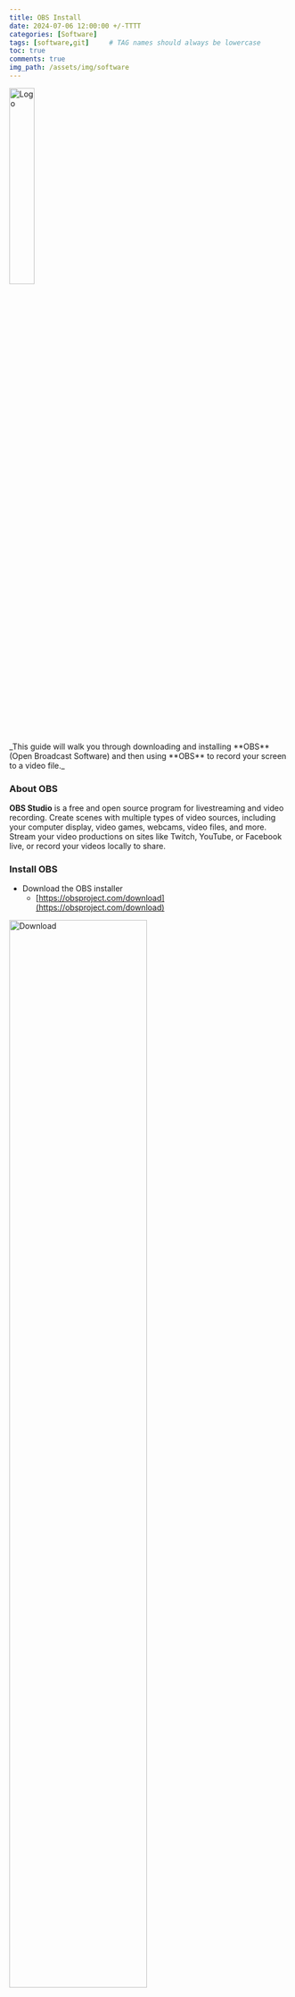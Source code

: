 ```yaml
---
title: OBS Install
date: 2024-07-06 12:00:00 +/-TTTT
categories: [Software]
tags: [software,git]     # TAG names should always be lowercase
toc: true
comments: true
img_path: /assets/img/software
---
```

<div class="center">
    <img src="obs-logo.png" alt="Logo" width="30%"/>
</div>
_This guide will walk you through downloading and installing **OBS** (Open Broadcast Software) and then using **OBS** to record your screen to a video file._

### About OBS ###
**OBS Studio** is a free and open source program for livestreaming and video recording. Create scenes with multiple types of video sources, including your computer display, video games, webcams, video files, and more. Stream your video productions on sites like Twitch, YouTube, or Facebook live, or record your videos locally to share.

### Install OBS ###
+ Download the OBS installer
  + [https://obsproject.com/download](https://obsproject.com/download)

<div align="left">
<img src="obs-download.jpg" alt="Download" width="70%"/>
</div>

+ Install the **OBS-Studio** application
<div align="left">
<img src="obs-exe.jpg" alt="Exe" width="75%"/>
</div>

### Setup OBS ###